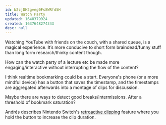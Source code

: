 ```yaml
---
id: b2zjDH2gveg0Fs8WRfd5H
title: Watch Party
updated: 1648379924
created: 1637648274343
desc: null
---
```


Watching YouTube with friends on the couch, with a shared queue, is a magical experience. It’s more conducive to short form braindead/funny stuff than long form research/thinky content though.

How can the watch party of a lecture etc be made more engaging/interactive without interrupting the flow of the content?

I think realtime bookmarking could be a start. Everyone's phone (or a more mindful device) has a button that saves the timestamp, and the timestamps are aggregated afterwards into a montage of clips for discussion.

Maybe there are ways to detect good breaks/intermissions. After a threshold of bookmark saturation?

Andrés describes Nintendo Switch's [retroactive clipping](https://www.nintendo.co.uk/Support/Nintendo-Switch/FAQ/How-to-Capture-and-Edit-Gameplay-Video-1294570.html) feature where you hold the button to increase the clip duration.
